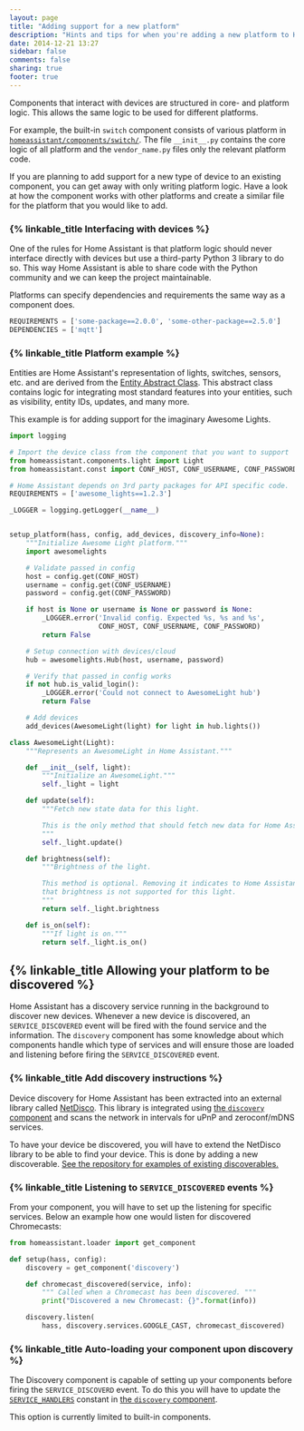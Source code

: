 ```yaml
---
layout: page
title: "Adding support for a new platform"
description: "Hints and tips for when you're adding a new platform to Home Assistant."
date: 2014-12-21 13:27
sidebar: false
comments: false
sharing: true
footer: true
---
```


Components that interact with devices are structured in core- and platform logic. This allows the same logic to be used for different platforms.

For example, the built-in `switch` component consists of various platform in [`homeassistant/components/switch/`](https://github.com/balloob/home-assistant/tree/master/homeassistant/components/switch). The file `__init__.py` contains the core logic of all platform and the `vendor_name.py` files only the relevant platform code.

If you are planning to add support for a new type of device to an existing component, you can get away with only writing platform logic. Have a look at how the component works with other platforms and create a similar file for the platform that you would like to add.

### {% linkable_title Interfacing with devices %}

One of the rules for Home Assistant is that platform logic should never interface directly with devices but use a third-party Python 3 library to do so. This way Home Assistant is able to share code with the Python community and we can keep the project maintainable.

Platforms can specify dependencies and requirements the same way as a component does.

```python
REQUIREMENTS = ['some-package==2.0.0', 'some-other-package==2.5.0']
DEPENDENCIES = ['mqtt']
```

### {% linkable_title Platform example %}



Entities are Home Assistant's representation of lights, switches, sensors, etc. and are derived from the [Entity Abstract Class](https://github.com/balloob/home-assistant/blob/master/homeassistant/helpers/entity.py). This abstract class contains logic for integrating most standard features into your entities, such as visibility, entity IDs, updates, and many more.

This example is for adding support for the imaginary Awesome Lights.

```python
import logging

# Import the device class from the component that you want to support
from homeassistant.components.light import Light
from homeassistant.const import CONF_HOST, CONF_USERNAME, CONF_PASSWORD

# Home Assistant depends on 3rd party packages for API specific code.
REQUIREMENTS = ['awesome_lights==1.2.3']

_LOGGER = logging.getLogger(__name__)


setup_platform(hass, config, add_devices, discovery_info=None):
    """Initialize Awesome Light platform."""
    import awesomelights

    # Validate passed in config
    host = config.get(CONF_HOST)
    username = config.get(CONF_USERNAME)
    password = config.get(CONF_PASSWORD)

    if host is None or username is None or password is None:
        _LOGGER.error('Invalid config. Expected %s, %s and %s',
                      CONF_HOST, CONF_USERNAME, CONF_PASSWORD)
        return False

    # Setup connection with devices/cloud
    hub = awesomelights.Hub(host, username, password)

    # Verify that passed in config works
    if not hub.is_valid_login():
        _LOGGER.error('Could not connect to AwesomeLight hub')
        return False

    # Add devices
    add_devices(AwesomeLight(light) for light in hub.lights())

class AwesomeLight(Light):
    """Represents an AwesomeLight in Home Assistant."""

    def __init__(self, light):
        """Initialize an AwesomeLight."""
        self._light = light

    def update(self):
        """Fetch new state data for this light.

        This is the only method that should fetch new data for Home Assitant.
        """
        self._light.update()

    def brightness(self):
        """Brightness of the light.

        This method is optional. Removing it indicates to Home Assistant
        that brightness is not supported for this light.
        """
        return self._light.brightness

    def is_on(self):
        """If light is on."""
        return self._light.is_on()
```

## {% linkable_title Allowing your platform to be discovered %}

Home Assistant has a discovery service running in the background to discover new devices. Whenever a new device is discovered, an `SERVICE_DISCOVERED` event will be fired with the found service and the information. The `discovery` component has some knowledge about which components handle which type of services and will ensure those are loaded and listening before firing the `SERVICE_DISCOVERED` event.

### {% linkable_title Add discovery instructions %}

Device discovery  for Home Assistant has been extracted into an external library called [NetDisco](https://github.com/balloob/netdisco). This library is integrated using [the `discovery` component](https://github.com/balloob/home-assistant/blob/dev/homeassistant/components/discovery.py) and scans the network in intervals for uPnP and zeroconf/mDNS services.

To have your device be discovered, you will have to extend the NetDisco library to be able to find your device. This is done by adding a new discoverable. [See the repository for examples of existing discoverables.](https://github.com/balloob/netdisco/tree/master/netdisco/discoverables)

### {% linkable_title Listening to `SERVICE_DISCOVERED` events %}

From your component, you will have to set up the listening for specific services. Below an example how one would listen for discovered Chromecasts:

```python
from homeassistant.loader import get_component

def setup(hass, config):
    discovery = get_component('discovery')

    def chromecast_discovered(service, info):
        """ Called when a Chromecast has been discovered. """
        print("Discovered a new Chromecast: {}".format(info))

    discovery.listen(
        hass, discovery.services.GOOGLE_CAST, chromecast_discovered)
```

### {% linkable_title Auto-loading your component upon discovery %}

The Discovery component is capable of setting up your components before firing the `SERVICE_DISCOVERD` event. To do this you will have to update the [`SERVICE_HANDLERS`](https://github.com/balloob/home-assistant/blob/dev/homeassistant/components/discovery.py#L29) constant in [the `discovery` component](https://github.com/balloob/home-assistant/blob/dev/homeassistant/components/discovery.py).

<p class='note warning'>
This option is currently limited to built-in components.
</p>
